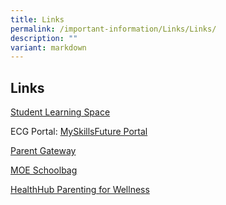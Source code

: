 ```yaml
---
title: Links
permalink: /important-information/Links/Links/
description: ""
variant: markdown
---
```

## Links

[Student Learning Space](https://vle.learning.moe.edu.sg/)

ECG Portal: [MySkillsFuture Portal](https://www.myskillsfuture.gov.sg/content/student/en/primary.html)

[Parent Gateway](https://www.mahabodhi.moe.edu.sg/important-information/For-Our-Parents/Parents-Gateway/)

[MOE Schoolbag](https://www.moe.gov.sg/education-in-sg/our-programmes/social-and-emotional-learning/sel-resources-for-parents) 

[HealthHub Parenting for Wellness](https://www.healthhub.sg/programmes/parent-hub/parentingforwellness)